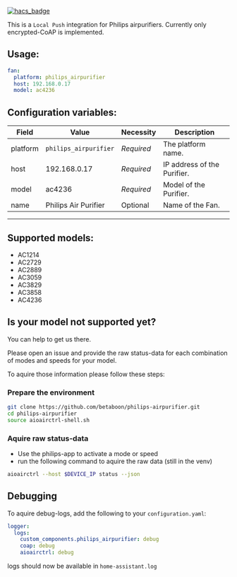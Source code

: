 [![hacs_badge](https://img.shields.io/badge/HACS-Default-orange.svg?style=for-the-badge)](https://github.com/custom-components/hacs)

This is a `Local Push` integration for Philips airpurifiers.
Currently only encrypted-CoAP is implemented.

## Usage:
```yaml
fan:
  platform: philips_airpurifier
  host: 192.168.0.17
  model: ac4236
```

## Configuration variables:
Field | Value | Necessity | Description
--- | --- | --- | ---
platform | `philips_airpurifier` | *Required* | The platform name.
host | 192.168.0.17 | *Required* | IP address of the Purifier.
model | ac4236 | *Required* | Model of the Purifier.
name | Philips Air Purifier | Optional | Name of the Fan.
***


## Supported models:

- AC1214
- AC2729
- AC2889
- AC3059
- AC3829
- AC3858
- AC4236

## Is your model not supported yet?

You can help to get us there.

Please open an issue and provide the raw status-data for each combination of modes and speeds for your model.

To aquire those information please follow these steps:

### Prepare the environment

```sh
git clone https://github.com/betaboon/philips-airpurifier.git
cd philips-airpurifier
source aioairctrl-shell.sh
```

### Aquire raw status-data

- Use the philips-app to activate a mode or speed
- run the following command to aquire the raw data (still in the venv)

```sh
aioairctrl --host $DEVICE_IP status --json
```

## Debugging

To aquire debug-logs, add the following to your `configuration.yaml`:

```yaml
logger:
  logs:
    custom_components.philips_airpurifier: debug
    coap: debug
    aioairctrl: debug
```

logs should now be available in `home-assistant.log`
